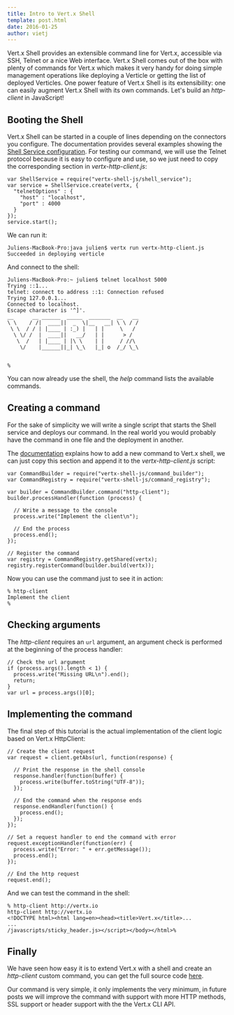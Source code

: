 ```yaml
---
title: Intro to Vert.x Shell
template: post.html
date: 2016-01-25
author: vietj
---
```


Vert.x Shell provides an extensible command line for Vert.x, accessible via SSH, Telnet or a nice Web interface. Vert.x Shell comes out of the box with plenty of commands for Vert.x which makes it very handy for doing simple management operations like deploying a Verticle or getting the list of deployed Verticles. One power feature of Vert.x Shell is its extensibility: one can easily augment Vert.x Shell with its own commands. Let's build an _http-client_ in JavaScript!

## Booting the Shell

Vert.x Shell can be started in a couple of lines depending on the connectors you configure. The documentation provides several examples showing the [Shell Service configuration](http://vertx.io/docs/vertx-shell/js/#_programmatic_service). For testing our command, we will use the Telnet protocol because it is easy to configure and use, so we just need to copy the corresponding section in _vertx-http-client.js_:

```
var ShellService = require("vertx-shell-js/shell_service");
var service = ShellService.create(vertx, {
  "telnetOptions" : {
    "host" : "localhost",
    "port" : 4000
  }
});
service.start();
```

We can run it:

```
Juliens-MacBook-Pro:java julien$ vertx run vertx-http-client.js
Succeeded in deploying verticle
```

And connect to the shell:

```
Juliens-MacBook-Pro:~ julien$ telnet localhost 5000
Trying ::1...
telnet: connect to address ::1: Connection refused
Trying 127.0.0.1...
Connected to localhost.
Escape character is '^]'.
__      __ ______  _____  _______  __   __
\ \    / /|  ____||  _  \|__   __| \ \ / /
 \ \  / / | |____ | :_) |   | |     \   /
  \ \/ /  |  ____||   __/   | |      > /
   \  /   | |____ | |\ \    | |     / //\
    \/    |______||_| \_\   |_| o  /_/ \_\


%
```

You can now already use the shell, the _help_ command lists the available commands.

## Creating a command

For the sake of simplicity we will write a single script that starts the Shell service and deploys our command. In the real world you would probably have the command in one file and the deployment in another.

The [documentation](http://vertx.io/docs/vertx-shell/js/#_extending_vert_x_shell) explains how to add a new command to Vert.x shell, we can just copy this section and append it to the _vertx-http-client.js_ script:

```
var CommandBuilder = require("vertx-shell-js/command_builder");
var CommandRegistry = require("vertx-shell-js/command_registry");

var builder = CommandBuilder.command("http-client");
builder.processHandler(function (process) {

  // Write a message to the console
  process.write("Implement the client\n");

  // End the process
  process.end();
});

// Register the command
var registry = CommandRegistry.getShared(vertx);
registry.registerCommand(builder.build(vertx));
```

Now you can use the command just to see it in action:

```
% http-client
Implement the client
%
```

## Checking arguments

The _http-client_ requires an `url` argument, an argument check is performed at the beginning of the process handler:

```
// Check the url argument
if (process.args().length < 1) {
  process.write("Missing URL\n").end();
  return;
}
var url = process.args()[0];
```

## Implementing the command

The final step of this tutorial is the actual implementation of the client logic based on Vert.x HttpClient:

```
// Create the client request
var request = client.getAbs(url, function(response) {

  // Print the response in the shell console
  response.handler(function(buffer) {
    process.write(buffer.toString("UTF-8"));
  });

  // End the command when the response ends
  response.endHandler(function() {
    process.end();
  });
});

// Set a request handler to end the command with error
request.exceptionHandler(function(err) {
  process.write("Error: " + err.getMessage());
  process.end();
});

// End the http request
request.end();
```

And we can test the command in the shell:

```
% http-client http://vertx.io
http-client http://vertx.io
<!DOCTYPE html><html lang=en><head><title>Vert.x</title>...
...
/javascripts/sticky_header.js></script></body></html>%
```

## Finally

We have seen how easy it is to extend Vert.x with a shell and create an _http-client_ custom command, you can get the full source code [here](https://gist.github.com/vietj/51ff223bfb7cfcbc97ce).

Our command is very simple, it only implements the very minimum, in future posts we will improve the command with support with more HTTP methods, SSL support or header support with the the Vert.x CLI API.
